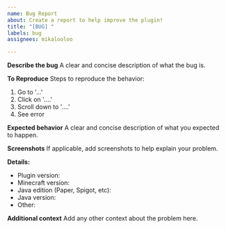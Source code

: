 ```yaml
---
name: Bug Report
about: Create a report to help improve the plugin!
title: "[BUG] "
labels: bug
assignees: mikalooloo

---
```


**Describe the bug**
A clear and concise description of what the bug is.

**To Reproduce**
Steps to reproduce the behavior:
1. Go to '...'
2. Click on '....'
3. Scroll down to '....'
4. See error

**Expected behavior**
A clear and concise description of what you expected to happen.

**Screenshots**
If applicable, add screenshots to help explain your problem.

**Details:**
 - Plugin version: 
 - Minecraft version: 
 - Java edition (Paper, Spigot, etc): 
 - Java version: 
 - Other: 

**Additional context**
Add any other context about the problem here.
